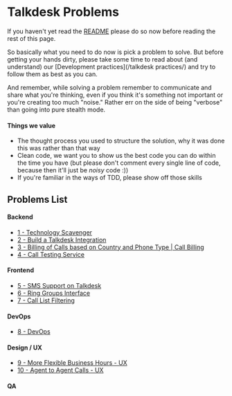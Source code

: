 # Talkdesk Problems

If you haven't yet read the [README][1] please do so now before reading the rest of this page. 

So basically what you need to do now is pick a problem to solve. But before getting your hands dirty, please take some time to read about (and understand) our [Development practices](/talkdesk practices/) and try to follow them as best as you can.

And remember, while solving a problem remember to communicate and share what you're thinking, even if you think it's something not important or you're creating too much "noise." Rather err on the side of being "verbose" than going into pure stealth mode.

#### Things we value

- The thought process you used to structure the solution, why it was done this was rather than that way
- Clean code, we want you to show us the best code you can do within the time you have (but please don't comment every single line of code, because then it'll just be *noisy* code :))
- If you're familiar in the ways of TDD, please show off those skills

[1]:https://github.com/Talkdesk/challenge/blob/master/README.md

## Problems List

#### Backend
* [1 - Technology Scavenger](technology_scavenger.md)
* [2 - Build a Talkdesk Integration](talkdesk_integration.md)
* [3 - Billing of Calls based on Country and Phone Type | Call Billing](call_billing.md)
* [4 - Call Testing Service](call_billing.md)

#### Frontend
* [5 - SMS Support on Talkdesk](sms_support.md)
* [6 - Ring Groups Interface](ring_groups.md)
* [7 - Call List Filtering](ring_groups.md)

#### DevOps
* [8 - DevOps](devops.md)

#### Design / UX
* [9 - More Flexible Business Hours - UX](business_hours.md)
* [10 - Agent to Agent Calls - UX](agent_to_agent_calls.md)

#### QA





